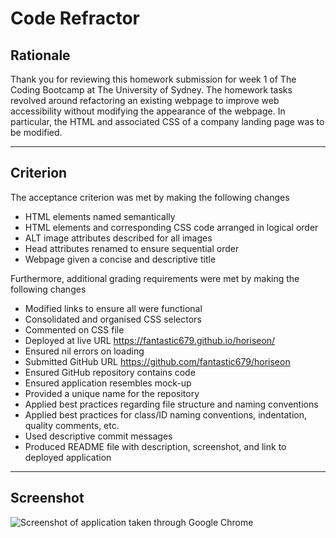 # Code Refractor

## Rationale

Thank you for reviewing this homework submission for week 1 of The Coding Bootcamp at The University of Sydney. The homework tasks revolved around refactoring an existing webpage to improve web accessibility without modifying the appearance of the webpage. In particular, the HTML and associated CSS of a company landing page was to be modified.

---

## Criterion

The acceptance criterion was met by making the following changes
* HTML elements named semantically
* HTML elements and corresponding CSS code arranged in logical order
* ALT image attributes described for all images
* Head attributes renamed to ensure sequential order
* Webpage given a concise and descriptive title

Furthermore, additional grading requirements were met by making the following changes
* Modified links to ensure all were functional
* Consolidated and organised CSS selectors
* Commented on CSS file
* Deployed at live URL https://fantastic679.github.io/horiseon/
* Ensured nil errors on loading
* Submitted GitHub URL https://github.com/fantastic679/horiseon
* Ensured GitHub repository contains code
* Ensured application resembles mock-up
* Provided a unique name for the repository
* Applied best practices regarding file structure and naming conventions
* Applied best practices for class/ID naming conventions, indentation, quality comments, etc.
* Used descriptive commit messages
* Produced README file with description, screenshot, and link to deployed application

---

## Screenshot

![Screenshot of application taken through Google Chrome](/assets/screenshot.png?raw=true)